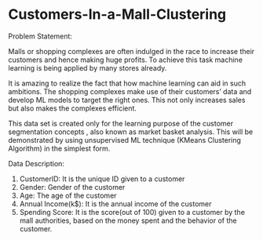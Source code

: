 # Customers-In-a-Mall-Clustering

Problem Statement:

Malls or shopping complexes are often indulged in the race to increase their customers and hence making huge profits. To achieve this task machine learning is being applied by many stores already.

It is amazing to realize the fact that how machine learning can aid in such ambitions. The shopping complexes make use of their customers’ data and develop ML models to target the right ones. This not only increases sales but also makes the complexes efficient.

This data set is created only for the learning purpose of the customer segmentation concepts , also known as market basket analysis. This will be demonstrated by using unsupervised ML technique (KMeans Clustering Algorithm) in the simplest form.

Data Description:

1. CustomerID: It is the unique ID given to a customer
2. Gender: Gender of the customer
3. Age: The age of the customer
4. Annual Income(k$): It is the annual income of the customer
5. Spending Score: It is the score(out of 100) given to a customer by the mall authorities, based on the money spent and the behavior of the            customer.
